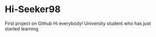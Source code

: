 # Hi-Seeker98
First project on Github
Hi everybody! 
University student who has just started learning
